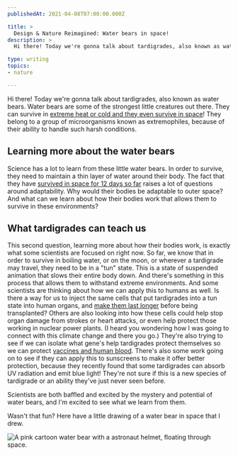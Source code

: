 ```yaml
---
publishedAt: 2021-04-08T07:00:00.000Z

title: >
  Design & Nature Reimagined: Water bears in space!
description: >
  Hi there! Today we're gonna talk about tardigrades, also known as water bears. Water bears are some of the strongest little creatures out there. 

type: writing
topics:
- nature

---
```


Hi there! Today we're gonna talk about tardigrades, also known as water bears. Water bears are some of the strongest little creatures out there. They can survive in [extreme heat or cold and they even survive in space](https://www.nationalgeographic.com/animals/invertebrates/facts/tardigrades-water-bears?loggedin=true)! They belong to a group of microorganisms known as extremophiles, because of their ability to handle such harsh conditions.

## Learning more about the water bears

Science has a lot to learn from these little water bears. In order to survive, they need to maintain a thin layer of water around their body. The fact that they have [survived in space for 12 days so far](http://www.esa.int/Science_Exploration/Human_and_Robotic_Exploration/Research/Tiny_animals_survive_exposure_to_space) raises a lot of questions around adaptability. Why would their bodies be adaptable to outer space? And what can we learn about how their bodies work that allows them to survive in these environments?

## What tardigrades can teach us

This second question, learning more about how their bodies work, is exactly what some scientists are focused on right now. So far, we know that in order to survive in boiling water, or on the moon, or wherever a tardigrade may travel, they need to be in a "tun" state. This is a state of suspended animation that slows their entire body down. And there's something in this process that allows them to withstand extreme environments. And some scientists are thinking about how we can apply this to humans as well. Is there a way for us to inject the same cells that put tardigrades into a tun state into human organs, and [make them last longer](https://www.nbcnews.com/mach/science/what-tardigrade-ncna1065771) before being transplanted? Others are also looking into how these cells could help stop organ damage from strokes or heart attacks, or even help protect those working in nuclear power plants. (I heard you wondering how I was going to connect with this climate change and there you go.) They're also trying to see if we can isolate what gene's help tardigrades protect themselves so we can protect [vaccines and human blood](https://phys.org/news/2019-03-tiny-survival.html). There's also some work going on to see if they can apply this to sunscreens to make it offer better protection, because they recently found that some tardigrades can absorb UV radiation and emit blue light! They're not sure if this is a new species of tardigrade or an ability they've just never seen before.

Scientists are both baffled and excited by the mystery and potential of water bears, and I'm excited to see what we learn from them.

Wasn't that fun? Here have a little drawing of a water bear in space that I drew.

![A pink cartoon water bear with a astronaut helmet, floating through space.](https://cdn.sanity.io/images/xq50spjj/production/72e27e6e111aae9723b88d477533b058e9cb9b20-600x450.png)